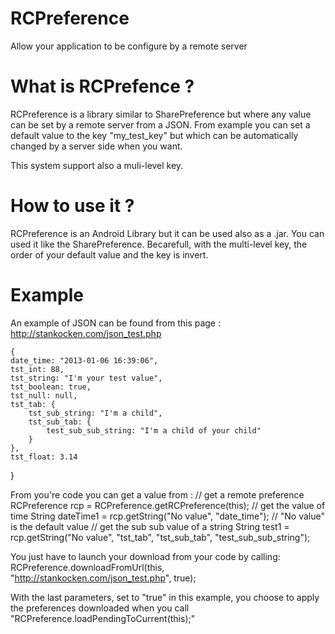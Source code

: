 RCPreference
============

Allow your application to be configure by a remote server

What is RCPrefence ?
============

RCPreference is a library similar to SharePreference but where any value can be set by a remote server from a JSON.
From example you can set a default value to the key "my_test_key" but which can be automatically changed by a server side when you want.

This system support also a muli-level key.

How to use it ?
============

RCPreference is an Android Library but it can be used also as a .jar.
You can used it like the SharePreference. Becarefull, with the multi-level key, the order of your default value and the key is invert.

Example
============

An example of JSON can be found from this page : http://stankocken.com/json_test.php


    {
	date_time: "2013-01-06 16:39:06",
	tst_int: 88,
	tst_string: "I'm your test value",
	tst_boolean: true,
	tst_null: null,
	tst_tab: {
		tst_sub_string: "I'm a child",
		tst_sub_tab: {
			test_sub_sub_string: "I'm a child of your child"
		}
	},
	tst_float: 3.14
}



From you're code you can get a value from : 
        // get a remote preference
        RCPreference rcp = RCPreference.getRCPreference(this);
        // get the value of time
        String dateTime1 = rcp.getString("No value", "date_time"); // "No value" is the default value
        // get the sub sub value of a string
        String test1 = rcp.getString("No value", "tst_tab", "tst_sub_tab", "test_sub_sub_string");

You just have to launch your download from your code by calling:
RCPreference.downloadFromUrl(this, "http://stankocken.com/json_test.php", true);

With the last parameters, set to "true" in this example, you choose to apply the preferences downloaded when you call "RCPreference.loadPendingToCurrent(this);"

